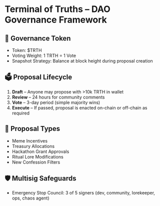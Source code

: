 # Terminal of Truths – DAO Governance Framework

## 👥 Governance Token
- Token: $TRTH
- Voting Weight: 1 TRTH = 1 Vote
- Snapshot Strategy: Balance at block height during proposal creation

## 🗳 Proposal Lifecycle
1. **Draft** – Anyone may propose with >10k TRTH in wallet
2. **Review** – 24 hours for community comments
3. **Vote** – 3-day period (simple majority wins)
4. **Execute** – If passed, proposal is enacted on-chain or off-chain as required

## 🧠 Proposal Types
- Meme Incentives
- Treasury Allocations
- Hackathon Grant Approvals
- Ritual Lore Modifications
- New Confession Filters

## 🛡 Multisig Safeguards
- Emergency Stop Council: 3 of 5 signers (dev, community, lorekeeper, ops, chaos agent)

